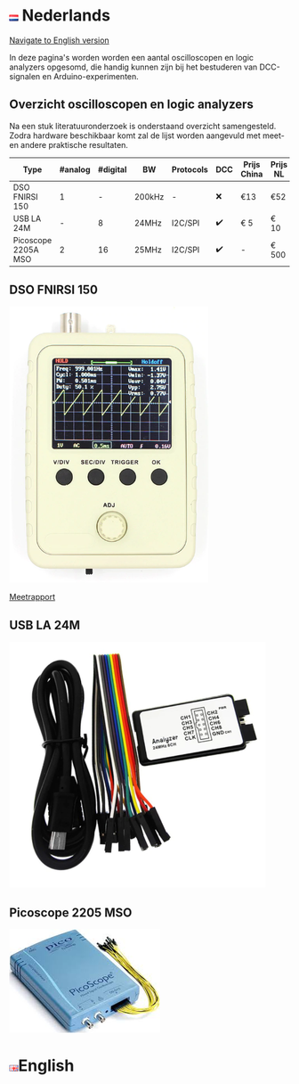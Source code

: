 # ![Nederlandse vlag](../images/nl.gif) Nederlands

[Navigate to English version](#English)


In deze pagina's worden worden een aantal oscilloscopen en logic analyzers opgesomd, die handig kunnen zijn bij het bestuderen van DCC-signalen en Arduino-experimenten.



## Overzicht oscilloscopen en logic analyzers

Na een stuk literatuuronderzoek is onderstaand overzicht samengesteld. Zodra hardware beschikbaar komt zal de lijst worden aangevuld met meet- en andere praktische resultaten.

|Type                |#analog|#digital|BW    |Protocols|DCC|Prijs China|Prijs NL|
|--------------------|-------|--------|------|---------|---|-----------|--------|
|DSO FNIRSI 150      |1      |-       |200kHz| -       |❌ |&euro;13   |&euro;52|
|USB LA 24M          |-      |8       |24MHz |I2C/SPI  |✔️ |&euro; 5   |&euro; 10|
|Picoscope 2205A MSO |2      |16      |25MHz |I2C/SPI  |✔️ |-          |&euro; 500|

## DSO FNIRSI 150
![DSO FIRSI 150](./images/DSOFNIRSI150.PNG)

[Meetrapport](./DSOFNIRSI150/README.md)

## USB LA 24M

![USB LA](./images/USBLogicAnalyzer24M.PNG)



## Picoscope 2205 MSO

![Picoscope2205MSO](./images/Picoscope2205MSO.jpeg)


# ![English flag](../images/gb.gif)English
